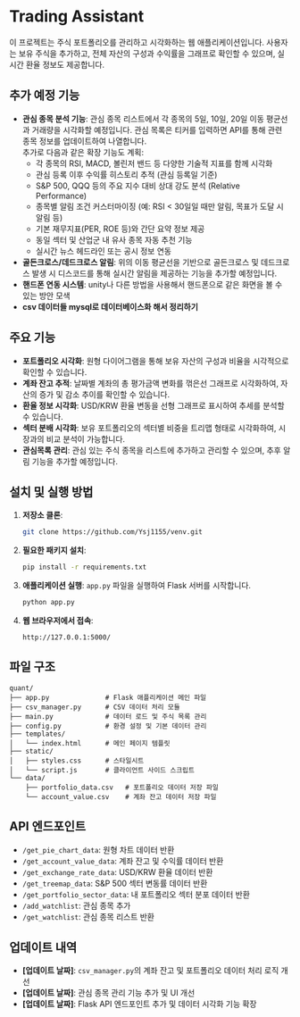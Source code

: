 # Trading Assistant

이 프로젝트는 주식 포트폴리오를 관리하고 시각화하는 웹 애플리케이션입니다. 사용자는 보유 주식을 추가하고, 전체 자산의 구성과 수익률을 그래프로 확인할 수 있으며, 실시간 환율 정보도 제공합니다.

## 추가 예정 기능

- **관심 종목 분석 기능**: 관심 종목 리스트에서 각 종목의 5일, 10일, 20일 이동 평균선과 거래량을 시각화할 예정입니다. 관심 목록은 티커를 입력하면 API를 통해 관련 종목 정보를 업데이트하여 나열합니다.  
  추가로 다음과 같은 확장 기능도 계획:
  - 각 종목의 RSI, MACD, 볼린저 밴드 등 다양한 기술적 지표를 함께 시각화  
  - 관심 등록 이후 수익률 히스토리 추적 (관심 등록일 기준)  
  - S&P 500, QQQ 등의 주요 지수 대비 상대 강도 분석 (Relative Performance)  
  - 종목별 알림 조건 커스터마이징 (예: RSI < 30일일 때만 알림, 목표가 도달 시 알림 등)  
  - 기본 재무지표(PER, ROE 등)와 간단 요약 정보 제공  
  - 동일 섹터 및 산업군 내 유사 종목 자동 추천 기능  
  - 실시간 뉴스 헤드라인 또는 공시 정보 연동
- **골든크로스/데드크로스 알림**: 위의 이동 평균선을 기반으로 골든크로스 및 데드크로스 발생 시 디스코드를 통해 실시간 알림을 제공하는 기능을 추가할 예정입니다.
- **핸드폰 연동 시스템**: unity나 다른 방법을 사용해서 핸드폰으로 같은 화면을 볼 수 있는 방안 모색
- **csv 데이터들 mysql로 데이터베이스화 해서 정리하기**
## 주요 기능

- **포트폴리오 시각화**: 원형 다이어그램을 통해 보유 자산의 구성과 비율을 시각적으로 확인할 수 있습니다.
- **계좌 잔고 추적**: 날짜별 계좌의 총 평가금액 변화를 꺾은선 그래프로 시각화하여, 자산의 증가 및 감소 추이를 확인할 수 있습니다.
- **환율 정보 시각화**: USD/KRW 환율 변동을 선형 그래프로 표시하여 추세를 분석할 수 있습니다.
- **섹터 분배 시각화**: 보유 포트폴리오의 섹터별 비중을 트리맵 형태로 시각화하여, 시장과의 비교 분석이 가능합니다.
- **관심목록 관리**: 관심 있는 주식 종목을 리스트에 추가하고 관리할 수 있으며, 추후 알림 기능을 추가할 예정입니다.

## 설치 및 실행 방법

1. **저장소 클론**:

   ```bash
   git clone https://github.com/Ysj1155/venv.git
   ```

2. **필요한 패키지 설치**:

   ```bash
   pip install -r requirements.txt
   ```

3. **애플리케이션 실행**:
   `app.py` 파일을 실행하여 Flask 서버를 시작합니다.

   ```bash
   python app.py
   ```

4. **웹 브라우저에서 접속**:

   ```
   http://127.0.0.1:5000/
   ```

## 파일 구조

```
quant/
├── app.py              # Flask 애플리케이션 메인 파일
├── csv_manager.py      # CSV 데이터 처리 모듈
├── main.py             # 데이터 로드 및 주식 목록 관리
├── config.py           # 환경 설정 및 기본 데이터 관리
├── templates/
│   └── index.html      # 메인 페이지 템플릿
├── static/
│   ├── styles.css      # 스타일시트
│   └── script.js       # 클라이언트 사이드 스크립트
└── data/
    ├── portfolio_data.csv   # 포트폴리오 데이터 저장 파일
    └── account_value.csv    # 계좌 잔고 데이터 저장 파일
```

## API 엔드포인트

- `/get_pie_chart_data`: 원형 차트 데이터 반환
- `/get_account_value_data`: 계좌 잔고 및 수익률 데이터 반환
- `/get_exchange_rate_data`: USD/KRW 환율 데이터 반환
- `/get_treemap_data`: S&P 500 섹터 변동률 데이터 반환
- `/get_portfolio_sector_data`: 내 포트폴리오 섹터 분포 데이터 반환
- `/add_watchlist`: 관심 종목 추가
- `/get_watchlist`: 관심 종목 리스트 반환

## 업데이트 내역

- **[업데이트 날짜]**: `csv_manager.py`의 계좌 잔고 및 포트폴리오 데이터 처리 로직 개선
- **[업데이트 날짜]**: 관심 종목 관리 기능 추가 및 UI 개선
- **[업데이트 날짜]**: Flask API 엔드포인트 추가 및 데이터 시각화 기능 확장

##

